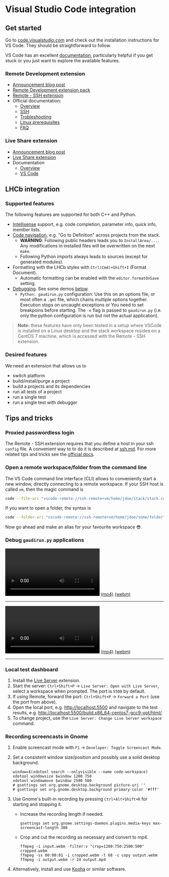 # Visual Studio Code integration

## Get started

Go to [code.visualstudio.com](https://code.visualstudio.com) and check out
the installation instructions for VS Code.
They should be straightforward to follow.

VS Code has an excellent [documentation](https://code.visualstudio.com/docs),
particularly helpful if you get stuck or you just want to explore the available
features.

### Remote Development extension

- [Announcement blog post](https://code.visualstudio.com/blogs/2019/05/02/remote-development)
- [Remote Development extension pack](https://marketplace.visualstudio.com/items?itemName=ms-vscode-remote.vscode-remote-extensionpack)
- [Remote - SSH extension](https://marketplace.visualstudio.com/items?itemName=ms-vscode-remote.remote-ssh)
- Official documentation:
  - [Overview](https://code.visualstudio.com/docs/remote/remote-overview)
  - [SSH](https://code.visualstudio.com/docs/remote/ssh)
  - [Trobleshooting](https://code.visualstudio.com/docs/remote/troubleshooting)
  - [Linux prerequisites](https://code.visualstudio.com/docs/remote/linux)
  - [FAQ](https://code.visualstudio.com/docs/remote/faq)

### Live Share extension

- [Announcement blog post](https://code.visualstudio.com/blogs/2017/11/15/live-share)
- [Live Share extension](https://marketplace.visualstudio.com/items?itemName=MS-vsliveshare.vsliveshare)
- Documentation
  - [Overview](https://docs.microsoft.com/en-us/visualstudio/liveshare/)
  - [VS Code](https://docs.microsoft.com/en-us/visualstudio/liveshare/use/vscode)

## LHCb integration

### Supported features

The following features are supported for both C++ and Python.

- [Intellisense](https://code.visualstudio.com/docs/editor/intellisense)
  support, e.g. code completion, parameter info, quick info, member lists.
- [Code navigation](https://code.visualstudio.com/docs/editor/editingevolved),
  e.g. "Go to Definition" across projects from the stack.
  - __WARNING__: Following public headers leads you to `InstallArea/...`.
    Any modifications in installed files will be overwritten on the next `make`.
  - Following Python imports always leads to sources (except for generated modules).
- Formatting with the LHCb styles with `Ctrl(Cmd)+Shift+I` (Format Document).
  - Automatic formatting can be enabled with the `editor.formatOnSave` setting.
- [Debugging](https://code.visualstudio.com/docs/editor/debugging).
  See some demos [below](#debug-gaudirunpy-applications).
  - `Python: gaudirun.py` configuration: Use this on an options file,
    or most often a `.qmt` file, which chains multiple options together.
    Execution stops on uncaught exceptions or  You need to set breakpoins before starting.
    The `-n` flag is passed to `gaudirun.py` (i.e. only the python
    configuration is run but not the actual application).

> __Note:__ these features have only been tested in a setup where
> VSCode is installed on a Linux desktop and the stack workspace resides
> on a CentOS 7 machine, which is accessed with the Remote - SSH extension.

### Desired features

We need an extension that allows us to

- switch platform
- build/install/purge a project
- build a projects and its dependencies
- run all tests of a project
- run a single test
- run a single test with debugger

## Tips and tricks

### Proxied passwordless login

The Remote - SSH extension requires that you define a host in your
ssh `config` file. A convenient way to to do it is described at
[ssh.md](ssh.md). For more related tips and tricks see the
[official docs](https://code.visualstudio.com/docs/remote/troubleshooting).

### Open a remote workspace/folder from the command line

The VS Code command line interface (CLI) allows to conveniently start
a new window, directly connecting to a remote workspace.
If your SSH host is called `vm`, then the magic command is

```sh
code --file-uri "vscode-remote://ssh-remote+vm/home/jdoe/stack/stack.code-workspace"
```

If you want to open a folder, the syntax is

```sh
code --folder-uri "vscode-remote://ssh-remote+vm/home/jdoe/some/folder"
```

Now go ahead and make an alias for your favourite workspace :sunglasses:.

### Debug `gaudirun.py` applications

![Debugging with Python: gaudirun.py](media/vscode-debug-python.mp4)
[(mp4)](media/vscode-debug-python.mp4) [(webm)](media/vscode-debug-python.webm)

---

![Debugging with GDB: gaudirun.py](media/vscode-debug-gdb.mp4)
[(mp4)](media/vscode-debug-gdb.mp4) [(webm)](media/vscode-debug-gdb.webm)

---

### Local test dashboard

1. Install the [Live Server](https://marketplace.visualstudio.com/items?itemName=ritwickdey.LiveServer) extension.
2. Start the server: `Ctrl+Shift+P` -> `Live Server: Open with Live Server`, select a workspace when prompted. The port is `5500` by default.
3. If using Remote, forward the port: `Ctrl+Shift+P` -> `Forward a Port` (use the port from above).
4. Open the local port, e.g. [http://localhost:5500]() and navigate to the test results, e.g. [http://localhost:5500/build.x86_64-centos7-gcc9-opt/html/]().
5. To change project, use the `Live Server: Change Live Server workspace` command.

### Recording screencasts in Gnome

1. Enable screencast mode with `F1` -> `Developer: Toggle Screencast Mode`.
2. Set a consistent window size/position and possibly use a solid desktop background.

    ```console
    window=$(xdotool search --onlyvisible --name code-workspace)
    xdotool windowsize $window 1200 750
    xdotool windowmove $window 2500 500
    # gsettings set org.gnome.desktop.background picture-uri ''
    # gsettings set org.gnome.desktop.background primary-color '#fff'
    ```

3. Use Gnome's built-in recording by pressing `Ctrl+Alt+Shift+R` for starting and stopping it.
    - Increase the recording length if needed.

      ```console
      gsettings set org.gnome.settings-daemon.plugins.media-keys max-screencast-length 300
      ```

    - Crop and cut the recording as necessary and convert to mp4.

        ```console
        ffmpeg -i input.webm -filter:v "crop=1200:750:2500:500" cropped.webm
        ffmpeg -ss 00:00:01 -i cropped.webm -t 68 -c copy output.webm
        ffmpeg -i output.webm -r 24 output.mp4
        ```

4. Alternatively, install and use [Kooha](https://github.com/SeaDve/Kooha) or similar software.
